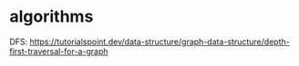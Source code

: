# algorithms

DFS: https://tutorialspoint.dev/data-structure/graph-data-structure/depth-first-traversal-for-a-graph
